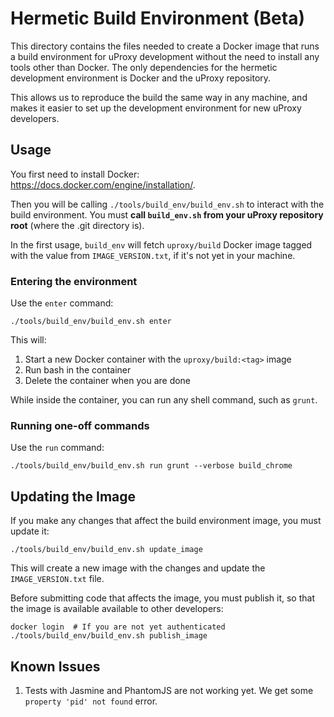 # Hermetic Build Environment (Beta)

This directory contains the files needed to create a Docker image that runs a
build environment for uProxy development without the need to install any tools
other than Docker. The only dependencies for the hermetic development
environment is Docker and the uProxy repository.

This allows us to reproduce the build the same way in any machine, and makes it
easier to set up the development environment for new uProxy developers.

## Usage

You first need to install Docker:
https://docs.docker.com/engine/installation/.

Then you will be calling `./tools/build_env/build_env.sh` to interact with the
build environment. You must **call `build_env.sh` from your uProxy repository
root** (where the .git directory is).

In the first usage, `build_env` will fetch `uproxy/build` Docker image tagged
with the value from `IMAGE_VERSION.txt`, if it's not yet in your machine.

### Entering the environment

Use the `enter` command:
````
./tools/build_env/build_env.sh enter
````

This will:

1. Start a new Docker container with the `uproxy/build:<tag>` image
1. Run bash in the container
1. Delete the container when you are done

While inside the container, you can run any shell command, such as `grunt`.

### Running one-off commands

Use the `run` command:
````
./tools/build_env/build_env.sh run grunt --verbose build_chrome
````

## Updating the Image

If you make any changes that affect the build environment image, you must update
it:
````
./tools/build_env/build_env.sh update_image
````

This will create a new image with the changes and update the `IMAGE_VERSION.txt`
file.

Before submitting code that affects the image, you must publish it, so that
the image is available available to other developers:
````
docker login  # If you are not yet authenticated
./tools/build_env/build_env.sh publish_image
````

## Known Issues

1. Tests with Jasmine and PhantomJS are not working yet. We get some `property
'pid' not found` error.
